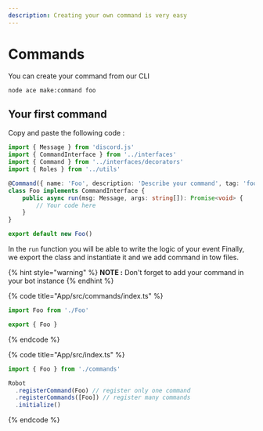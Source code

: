```yaml
---
description: Creating your own command is very easy
---
```


# Commands

You can create your command from our CLI

```text
node ace make:command foo
```

## Your first command

Copy and paste the following code :

```typescript
import { Message } from 'discord.js'
import { CommandInterface } from '../interfaces'
import { Command } from '../interfaces/decorators'
import { Roles } from '../utils'

@Command({ name: 'Foo', description: 'Describe your command', tag: 'foo', alias: ['f'], roles: [Roles.FOO] })
class Foo implements CommandInterface {
    public async run(msg: Message, args: string[]): Promise<void> {
        // Your code here
    }
}

export default new Foo()
```

In the `run` function you will be able to write the logic of your event Finally, we export the class and instantiate it and we add command in tow files.

{% hint style="warning" %}
**NOTE :** Don't forget to add your command in your bot instance
{% endhint %}

{% code title="App/src/commands/index.ts" %}
```typescript
import Foo from './Foo'

export { Foo }
```
{% endcode %}

{% code title="App/src/index.ts" %}
```typescript
import { Foo } from './commands'

Robot
  .registerCommand(Foo) // register only one command
  .registerCommands([Foo]) // register many commands
  .initialize()
```
{% endcode %}

